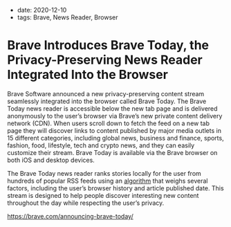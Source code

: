 - date: 2020-12-10
- tags: Brave, News Reader, Browser

# Brave Introduces Brave Today, the Privacy-Preserving News Reader Integrated Into the Browser

Brave Software announced a new privacy-preserving content stream seamlessly
integrated into the browser called Brave Today. The Brave Today news reader is
accessible below the new tab page and is delivered anonymously to the user’s
browser via Brave’s new private content delivery network (CDN). When users
scroll down to fetch the feed on a new tab page they will discover links to
content published by major media outlets in 15 different categories, including
global news, business and finance, sports, fashion, food, lifestyle, tech and
crypto news, and they can easily customize their stream. Brave Today is
available via the Brave browser on both iOS and desktop devices.

The Brave Today news reader ranks stories locally for the user from hundreds of
popular RSS feeds using an [algorithm](https://brave.com/brave-today-content)
that weighs several factors, including the user’s browser history and article
published date. This stream is designed to help people discover interesting new
content throughout the day while respecting the user’s privacy.

https://brave.com/announcing-brave-today/
